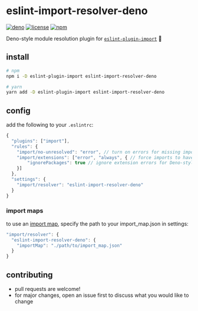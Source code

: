 # eslint-import-resolver-deno
[![deno](https://img.shields.io/badge/deno-161e2e?style=flat-square&logo=deno)](https://deno.land/)
[![license](https://img.shields.io/github/license/jgchk/eslint-import-resolver-deno?style=flat-square)](https://choosealicense.com/licenses/gpl-3.0/)
[![npm](https://img.shields.io/npm/v/eslint-import-resolver-deno?style=flat-square)](https://www.npmjs.com/package/eslint-import-resolver-deno)

Deno-style module resolution plugin for [`eslint-plugin-import`](https://www.npmjs.com/package/eslint-plugin-import) 🦕

## install
```bash
# npm
npm i -D eslint-plugin-import eslint-import-resolver-deno

# yarn
yarn add -D eslint-plugin-import eslint-import-resolver-deno
```

## config
add the following to your `.eslintrc`:
```javascript
{
  "plugins": ["import"],
  "rules": {
    "import/no-unresolved": "error", // turn on errors for missing imports
    "import/extensions": ["error", "always", { // force imports to have extensions
        "ignorePackages": true // ignore extension errors for Deno-style URL imports
    }]
  },
  "settings": {
    "import/resolver": "eslint-import-resolver-deno"
  }
}
```

### import maps
to use an [import map](https://deno.land/manual/linking_to_external_code/import_maps), specify the path to your import_map.json in settings:
```javascript
"import/resolver": {
  "eslint-import-resolver-deno": {
    "importMap": "./path/to/import_map.json"
  }
}
```

## contributing
- pull requests are welcome!
- for major changes, open an issue first to discuss what you would like to change
